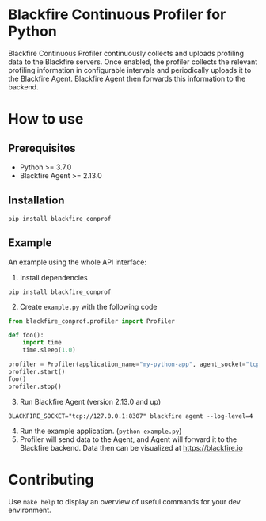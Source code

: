 # Blackfire Continuous Profiler for Python

Blackfire Continuous Profiler continuously collects and uploads profiling data to the Blackfire servers. Once enabled, the profiler collects the relevant profiling information in configurable intervals and periodically uploads it to the Blackfire Agent. Blackfire Agent then forwards this information to the backend.

# How to use
## Prerequisites

* Python >= 3.7.0
* Blackfire Agent >= 2.13.0

## Installation

```shell
pip install blackfire_conprof
```

## Example

An example using the whole API interface:

1. Install dependencies

```shell
pip install blackfire_conprof
```

2. Create `example.py` with the following code

```python
from blackfire_conprof.profiler import Profiler

def foo():
    import time
    time.sleep(1.0)

profiler = Profiler(application_name="my-python-app", agent_socket="tcp://127.0.0.1:8307", labels={'my-extra-label': 'data'})
profiler.start()
foo()
profiler.stop()
```

3. Run Blackfire Agent (version 2.13.0 and up)

```
BLACKFIRE_SOCKET="tcp://127.0.0.1:8307" blackfire agent --log-level=4
```

4. Run the example application. (`python example.py`)
5. Profiler will send data to the Agent, and Agent will forward it to the Blackfire backend. Data then can be visualized at https://blackfire.io

# Contributing

Use `make help` to display an overview of useful commands for your dev environment.

